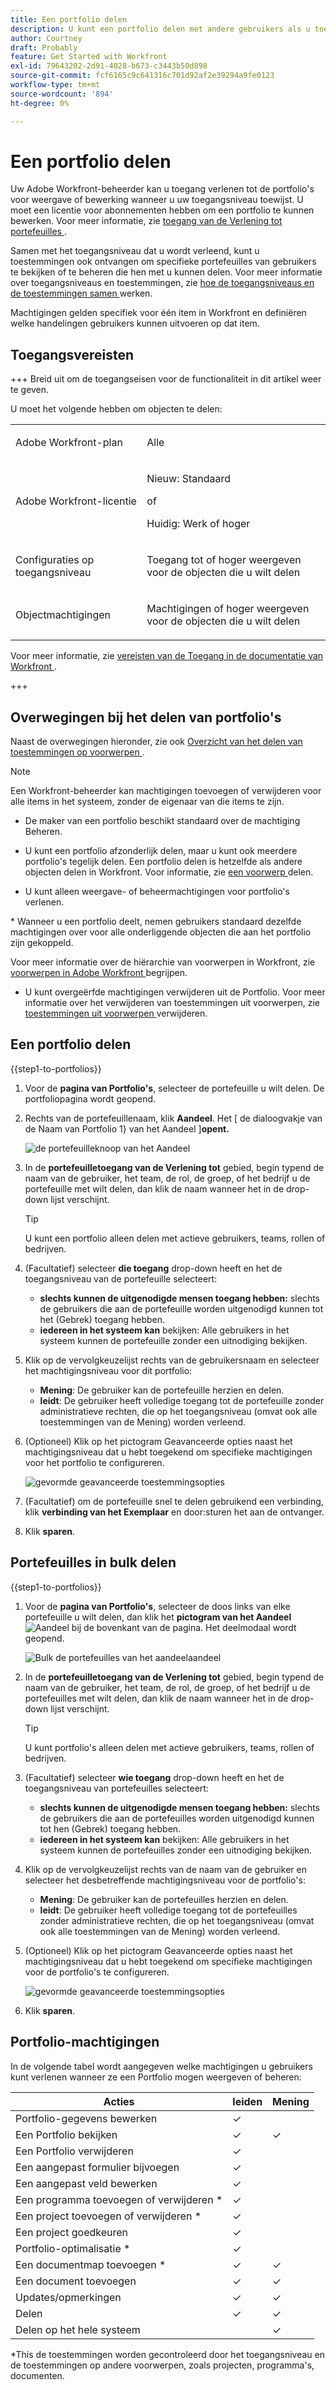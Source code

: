 ```yaml
---
title: Een portfolio delen
description: U kunt een portfolio delen met andere gebruikers als u toegangsrechten hebt.
author: Courtney
draft: Probably
feature: Get Started with Workfront
exl-id: 79643202-2d91-4028-b673-c3443b50d898
source-git-commit: fcf6165c9c641316c701d92af2e39294a9fe0123
workflow-type: tm+mt
source-wordcount: '894'
ht-degree: 0%

---
```


# Een portfolio delen

Uw Adobe Workfront-beheerder kan u toegang verlenen tot de portfolio&#39;s voor weergave of bewerking wanneer u uw toegangsniveau toewijst. U moet een licentie voor abonnementen hebben om een portfolio te kunnen bewerken. Voor meer informatie, zie [ toegang van de Verlening tot portefeuilles ](../../administration-and-setup/add-users/configure-and-grant-access/grant-access-portfolios.md).

Samen met het toegangsniveau dat u wordt verleend, kunt u toestemmingen ook ontvangen om specifieke portefeuilles van gebruikers te bekijken of te beheren die hen met u kunnen delen. Voor meer informatie over toegangsniveaus en toestemmingen, zie [ hoe de toegangsniveaus en de toestemmingen samen ](../../administration-and-setup/add-users/access-levels-and-object-permissions/how-access-levels-permissions-work-together.md) werken.

Machtigingen gelden specifiek voor één item in Workfront en definiëren welke handelingen gebruikers kunnen uitvoeren op dat item.


## Toegangsvereisten

+++ Breid uit om de toegangseisen voor de functionaliteit in dit artikel weer te geven.

U moet het volgende hebben om objecten te delen:

<table style="table-layout:auto"> 
 <col> 
 <col> 
 <tbody> 
  <tr> 
   <td role="rowheader">Adobe Workfront-plan</td> 
   <td> <p>Alle </p> </td> 
  </tr> 
  <tr> 
   <td role="rowheader">Adobe Workfront-licentie</td> 
   <td> <p>Nieuw: Standaard</p> 
   of
   <p>Huidig: Werk of hoger</p>
   </td> 
  </tr> 
  <tr> 
   <td role="rowheader">Configuraties op toegangsniveau</td> 
   <td> <p>Toegang tot of hoger weergeven voor de objecten die u wilt delen</p> </td> 
  </tr> 
  <tr> 
   <td role="rowheader">Objectmachtigingen</td> 
   <td> <p>Machtigingen of hoger weergeven voor de objecten die u wilt delen</p></td> 
  </tr> 
 </tbody> 
</table>

Voor meer informatie, zie [ vereisten van de Toegang in de documentatie van Workfront ](/help/quicksilver/administration-and-setup/add-users/access-levels-and-object-permissions/access-level-requirements-in-documentation.md).

+++

## Overwegingen bij het delen van portfolio&#39;s

Naast de overwegingen hieronder, zie ook [ Overzicht van het delen van toestemmingen op voorwerpen ](../../workfront-basics/grant-and-request-access-to-objects/sharing-permissions-on-objects-overview.md).

>[!NOTE]
>
>Een Workfront-beheerder kan machtigingen toevoegen of verwijderen voor alle items in het systeem, zonder de eigenaar van die items te zijn.

* De maker van een portfolio beschikt standaard over de machtiging Beheren.
* U kunt een portfolio afzonderlijk delen, maar u kunt ook meerdere portfolio&#39;s tegelijk delen. Een portfolio delen is hetzelfde als andere objecten delen in Workfront. Voor informatie, zie [ een voorwerp ](../../workfront-basics/grant-and-request-access-to-objects/share-an-object.md) delen.

* U kunt alleen weergave- of beheermachtigingen voor portfolio&#39;s verlenen.
</span>
* Wanneer u een portfolio deelt, nemen gebruikers standaard dezelfde machtigingen over voor alle onderliggende objecten die aan het portfolio zijn gekoppeld.

Voor meer informatie over de hiërarchie van voorwerpen in Workfront, zie [ voorwerpen in Adobe Workfront ](../../workfront-basics/navigate-workfront/workfront-navigation/understand-objects.md) begrijpen.

* U kunt overgeërfde machtigingen verwijderen uit de Portfolio. Voor meer informatie over het verwijderen van toestemmingen uit voorwerpen, zie [ toestemmingen uit voorwerpen ](../../workfront-basics/grant-and-request-access-to-objects/remove-permissions-from-objects.md) verwijderen.

## Een portfolio delen

{{step1-to-portfolios}}

1. Voor de **pagina van Portfolio&#39;s**, selecteer de portefeuille u wilt delen. De portfoliopagina wordt geopend.

1. Rechts van de portefeuillenaam, klik **Aandeel**. Het [ de dialoogvakje van de Naam van Portfolio 1} van het Aandeel ]**opent.**

   ![ de portefeuilleknoop van het Aandeel ](assets/share-portfolio-button.png)

1. In de **portefeuilletoegang van de Verlening tot** gebied, begin typend de naam van de gebruiker, het team, de rol, de groep, of het bedrijf u de portefeuille met wilt delen, dan klik de naam wanneer het in de drop-down lijst verschijnt.

   >[!TIP]
   >
   >U kunt een portfolio alleen delen met actieve gebruikers, teams, rollen of bedrijven.


1. (Facultatief) selecteer **die toegang** drop-down heeft en het de toegangsniveau van de portefeuille selecteert:

   * **slechts kunnen de uitgenodigde mensen toegang hebben:** slechts de gebruikers die aan de portefeuille worden uitgenodigd kunnen tot het (Gebrek) toegang hebben.
   * **iedereen in het systeem kan** bekijken: Alle gebruikers in het systeem kunnen de portefeuille zonder een uitnodiging bekijken.

1. Klik op de vervolgkeuzelijst rechts van de gebruikersnaam en selecteer het machtigingsniveau voor dit portfolio:

   * **Mening**: De gebruiker kan de portefeuille herzien en delen.
   * **leidt**: De gebruiker heeft volledige toegang tot de portefeuille zonder administratieve rechten, die op het toegangsniveau (omvat ook alle toestemmingen van de Mening) worden verleend.

1. (Optioneel) Klik op het pictogram Geavanceerde opties naast het machtigingsniveau dat u hebt toegekend om specifieke machtigingen voor het portfolio te configureren.

   ![ gevormde geavanceerde toestemmingsopties ](assets/advanced-options-icon.png)

1. (Facultatief) om de portefeuille snel te delen gebruikend een verbinding, klik **verbinding van het Exemplaar** en door:sturen het aan de ontvanger.

1. Klik **sparen**.

## Portefeuilles in bulk delen

{{step1-to-portfolios}}

1. Voor de **pagina van Portfolio&#39;s**, selecteer de doos links van elke portefeuille u wilt delen, dan klik het **pictogram van het Aandeel** ![ Aandeel ](assets/share-icon.png) bij de bovenkant van de pagina. Het deelmodaal wordt geopend.

   ![ Bulk de portefeuilles van het aandeelaandeel ](assets/bulk-share-portfolios.png)

1. In de **portefeuilletoegang van de Verlening tot** gebied, begin typend de naam van de gebruiker, het team, de rol, de groep, of het bedrijf u de portefeuilles met wilt delen, dan klik de naam wanneer het in de drop-down lijst verschijnt.

   >[!TIP]
   >
   >U kunt portfolio&#39;s alleen delen met actieve gebruikers, teams, rollen of bedrijven.


1. (Facultatief) selecteer **wie toegang** drop-down heeft en het de toegangsniveau van portefeuilles selecteert:

   * **slechts kunnen de uitgenodigde mensen toegang hebben:** slechts de gebruikers die aan de portefeuilles worden uitgenodigd kunnen tot hen (Gebrek) toegang hebben.
   * **iedereen in het systeem kan** bekijken: Alle gebruikers in het systeem kunnen de portefeuilles zonder een uitnodiging bekijken.


1. Klik op de vervolgkeuzelijst rechts van de naam van de gebruiker en selecteer het desbetreffende machtigingsniveau voor de portfolio&#39;s:

   * **Mening**: De gebruiker kan de portefeuilles herzien en delen.
   * **leidt**: De gebruiker heeft volledige toegang tot de portefeuilles zonder administratieve rechten, die op het toegangsniveau (omvat ook alle toestemmingen van de Mening) worden verleend.

1. (Optioneel) Klik op het pictogram Geavanceerde opties naast het machtigingsniveau dat u hebt toegekend om specifieke machtigingen voor de portfolio&#39;s te configureren.

   ![ gevormde geavanceerde toestemmingsopties ](assets/advanced-options-icon.png)

1. Klik **sparen**.


## Portfolio-machtigingen

In de volgende tabel wordt aangegeven welke machtigingen u gebruikers kunt verlenen wanneer ze een Portfolio mogen weergeven of beheren:

| **Acties** | **leiden** | **Mening** |
|---|---|---|
| Portfolio-gegevens bewerken | ✓ |   |
| Een Portfolio bekijken | ✓ | ✓ |
| Een Portfolio verwijderen | ✓ |   |
| Een aangepast formulier bijvoegen | ✓ |   |
| Een aangepast veld bewerken | ✓ |   |
| Een programma toevoegen of verwijderen &#42; | ✓ |   |
| Een project toevoegen of verwijderen &#42; | ✓ |   |
| Een project goedkeuren | ✓ |   |
| Portfolio-optimalisatie &#42; | ✓ |   |
| Een documentmap toevoegen &#42; | ✓ | ✓ |
| Een document toevoegen | ✓ | ✓ |
| Updates/opmerkingen | ✓ | ✓ |
| Delen | ✓ | ✓ |
| Delen op het hele systeem |   | ✓ |

*This de toestemmingen worden gecontroleerd door het toegangsniveau en de toestemmingen op andere voorwerpen, zoals projecten, programma&#39;s, documenten.
